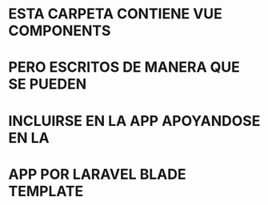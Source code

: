 # ESTA CARPETA CONTIENE VUE COMPONENTS 
# PERO ESCRITOS DE MANERA QUE SE PUEDEN 
# INCLUIRSE EN LA APP APOYANDOSE EN LA
# APP POR LARAVEL BLADE TEMPLATE